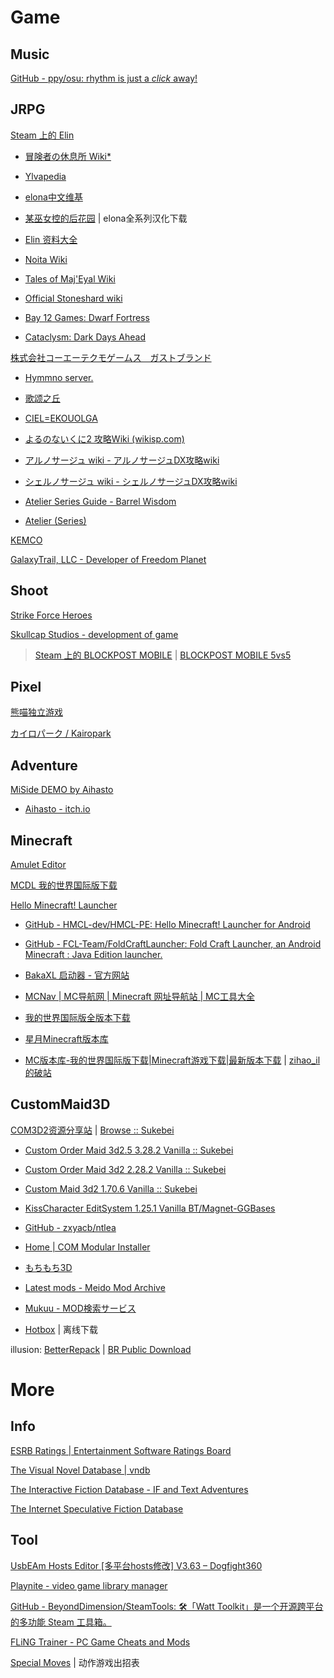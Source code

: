 # Game

## Music

[GitHub - ppy/osu: rhythm is just a *click* away!](https://github.com/ppy/osu)

## JRPG

[Steam 上的 Elin](https://store.steampowered.com/app/2135150/Elin/)

- [冒険者の休息所 Wiki*](https://wikiwiki.jp/elona/)
- [Ylvapedia](https://ylvapedia.wiki/wiki/Main_Page)
- [elona中文维基](https://elona.huijiwiki.com/wiki/%E9%A6%96%E9%A1%B5)
- [某巫女控的后花园](https://ztjal.info/) | elona全系列汉化下载
- [Elin 资料大全](https://docs.qq.com/sheet/DQVZXSk9kc0VMeUFX?tab=000001)

- [Noita Wiki](https://noita.wiki.gg/zh/wiki/Noita_Wiki)
- [Tales of Maj'Eyal Wiki](https://te4.org/wiki/Tales_of_Maj%27Eyal_Wiki)
- [Official Stoneshard wiki](https://stoneshard.com/wiki/Stoneshard_Wiki)
- [Bay 12 Games: Dwarf Fortress](https://www.bay12games.com/dwarves/)
- [Cataclysm: Dark Days Ahead](https://cataclysmdda.org/)

[株式会社コーエーテクモゲームス　ガストブランド](http://game.salburg.com/index.htm)

- [Hymmno server.](http://game.salburg.com/hymmnoserver/index.php)
- [歌颂之丘](https://wiki.singinghill.top/%E9%A6%96%E9%A1%B5)
- [CIEL=EKOUOLGA](https://www.ciel-ekouolga.site/index)

- [よるのないくに2 攻略Wiki (wikisp.com)](http://wikisp.com/yorukuni2/)
- [アルノサージュ wiki - アルノサージュDX攻略wiki](https://arnosurge.wiki-wiki.jp/)
- [シェルノサージュ wiki - シェルノサージュDX攻略wiki](https://ciel.wiki-wiki.jp/)
- [Atelier Series Guide - Barrel Wisdom](https://barrelwisdom.com/)

- [Atelier (Series)](https://pan.huang1111.cn/s/MPBLSx?path=%2F)

[KEMCO](https://www.kemco-games.com/global/games.html)

[GalaxyTrail, LLC - Developer of Freedom Planet](https://galaxytrail.com/home)

## Shoot

[Strike Force Heroes](https://sfhgame.com/)

[Skullcap Studios - development of game](https://www.skullcapstudios.com/)

> [Steam 上的 BLOCKPOST MOBILE](https://store.steampowered.com/app/1679010/BLOCKPOST_MOBILE/) | [BLOCKPOST MOBILE 5vs5](https://shop.playblockpost.com/)

## Pixel

[熊喵独立游戏](https://game.maidrom.net/)

[カイロパーク / Kairopark](https://kairopark.jp/)

## Adventure

[MiSide DEMO by Aihasto](https://aihasto.itch.io/miside)

- [Aihasto - itch.io](https://aihasto.itch.io/)

## Minecraft

[Amulet Editor](https://www.amuletmc.com/)

[MCDL 我的世界国际版下载](https://mc.minebbs.com/)

[Hello Minecraft! Launcher](https://hmcl.huangyuhui.net/)

- [GitHub - HMCL-dev/HMCL-PE: Hello Minecraft! Launcher for Android](https://github.com/HMCL-dev/HMCL-PE)
- [GitHub - FCL-Team/FoldCraftLauncher: Fold Craft Launcher, an Android Minecraft : Java Edition launcher.](https://github.com/FCL-Team/FoldCraftLauncher)
- [BakaXL 启动器 - 官方网站](https://www.bakaxl.com/)

- [MCNav | MC导航网 | Minecraft 网址导航站 | MC工具大全](https://www.mcnav.net/)
- [我的世界国际版全版本下载](https://mcapks.com/)
- [星月Minecraft版本库](https://spectrollay.github.io/minecraft_repository/)
- [MC版本库-我的世界国际版下载|Minecraft游戏下载|最新版本下载](https://bbk.endyun.ltd/main) | [zihao_il的破站](https://zihao-il.github.io/)

## CustomMaid3D

[COM3D2资源分享站](https://bdffzi-opencom3d2.pages.dev/) | [Browse :: Sukebei](https://sukebei.nyaa.si/)

- [Custom Order Maid 3d2.5 3.28.2 Vanilla :: Sukebei](https://sukebei.nyaa.si/view/3843643)
- [Custom Order Maid 3d2 2.28.2 Vanilla :: Sukebei](https://sukebei.nyaa.si/view/3843641)
- [Custom Maid 3d2 1.70.6 Vanilla :: Sukebei](https://sukebei.nyaa.si/view/3843636)
- [KissCharacter EditSystem 1.25.1 Vanilla BT/Magnet-GGBases](https://ggbases.dlgal.com/view.so?id=117877)

- [GitHub - zxyacb/ntlea](https://github.com/zxyacb/ntlea)
- [Home | COM Modular Installer](https://krypto5863.github.io/COM-Modular-Installer/)

- [もちもち3D](https://motimoti3d.jp/)
- [Latest mods - Meido Mod Archive](https://mods.meido.dev/)
- [Mukuu - MOD検索サービス](https://mukuu.herokuapp.com/)

- [Hotbox](https://www.hotbox.fun/) | 离线下载

illusion: [BetterRepack](https://betterrepack.com/) | [BR Public Download](https://dl.betterrepack.com/public/)

# More

## Info

[ESRB Ratings | Entertainment Software Ratings Board](https://www.esrb.org/)

[The Visual Novel Database | vndb](https://vndb.org/)

[The Interactive Fiction Database - IF and Text Adventures](https://ifdb.org/)

[The Internet Speculative Fiction Database](https://www.isfdb.org/cgi-bin/index.cgi)

## Tool

[UsbEAm Hosts Editor [多平台hosts修改] V3.63 – Dogfight360](https://www.dogfight360.com/blog/475/)

[Playnite - video game library manager](https://playnite.link/)

[GitHub - BeyondDimension/SteamTools: 🛠「Watt Toolkit」是一个开源跨平台的多功能 Steam 工具箱。](https://github.com/BeyondDimension/SteamTools)

[FLiNG Trainer - PC Game Cheats and Mods](https://flingtrainer.com/)

[Special Moves](https://www.spmoves.com/index.html) | 动作游戏出招表

